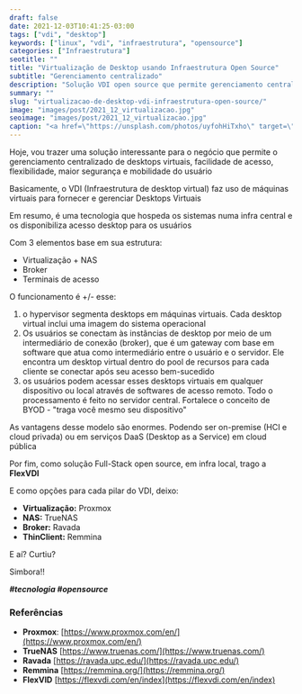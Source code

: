 ```yaml
--- 
draft: false
date: 2021-12-03T10:41:25-03:00
tags: ["vdi", "desktop"]
keywords: ["linux", "vdi", "infraestrutura", "opensource"]
categories: ["Infraestrutura"]
seotitle: ""
title: "Virtualização de Desktop usando Infraestrutura Open Source"
subtitle: "Gerenciamento centralizado"
description: "Solução VDI open source que permite gerenciamento centralizado de desktops virtuais"
summary: ""
slug: "virtualizacao-de-desktop-vdi-infraestrutura-open-source/"
image: "images/post/2021_12_virtualizacao.jpg"
seoimage: "images/post/2021_12_virtualizacao.jpg"
caption: "<a href=\"https://unsplash.com/photos/uyfohHiTxho\" target=\"_blank\">Photo by ThisisEngineering RAEng</a>"
---
```


Hoje, vou trazer uma solução interessante para o negócio que permite o gerenciamento centralizado de desktops virtuais, facilidade de acesso, flexibilidade, maior segurança e mobilidade do usuário

<!--![Alt Text](https://i.imgur.com/g8FvFxB.gif)-->

Basicamente, o VDI (Infraestrutura de desktop virtual) faz uso de máquinas virtuais para fornecer e gerenciar Desktops Virtuais

Em resumo, é uma tecnologia que hospeda os sistemas numa infra central e os disponibiliza acesso desktop para os usuários

Com 3 elementos base em sua estrutura:
- Virtualização + NAS
- Broker
- Terminais de acesso

O funcionamento é +/- esse:

1. o hypervisor segmenta desktops em máquinas virtuais. Cada desktop virtual inclui uma imagem do sistema operacional
2. Os usuários se conectam às instâncias de desktop por meio de um intermediário de conexão (broker), que é um gateway com base em software que atua como intermediário entre o usuário e o servidor. Ele encontra um desktop virtual dentro do pool de recursos para cada cliente se conectar após seu acesso bem-sucedido
3. os usuários podem acessar esses desktops virtuais em qualquer dispositivo ou local através de softwares de acesso remoto. Todo o processamento é feito no servidor central. Fortalece o conceito de BYOD - "traga você mesmo seu dispositivo"

As vantagens desse modelo são enormes. Podendo ser on-premise (HCI e cloud privada) ou em serviços DaaS (Desktop as a Service) em cloud pública

Por fim, como solução Full-Stack open source, em infra local, trago a **FlexVDI**

E como opções para cada pilar do VDI, deixo:

- **Virtualização:** Proxmox
- **NAS:** TrueNAS
- **Broker:** Ravada
- **ThinClient:** Remmina

E aí? Curtiu?

Simbora!!

***#tecnologia #opensource***

### Referências
- **Proxmox**: [https://www.proxmox.com/en/](https://www.proxmox.com/en/)
- **TrueNAS** [https://www.truenas.com/](https://www.truenas.com/)
- **Ravada** [https://ravada.upc.edu/](https://ravada.upc.edu/)
- **Remmina** [https://remmina.org/](https://remmina.org/)
- **FlexVID** [https://flexvdi.com/en/index](https://flexvdi.com/en/index)
